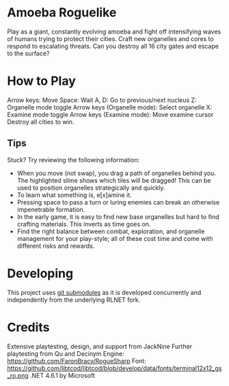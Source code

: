# Amoeba Roguelike

Play as a giant, constantly evolving amoeba and fight off intensifying waves of humans trying to protect their cities. Craft new organelles and cores to respond to escalating threats. Can you destroy all 16 city gates and escape to the surface?

# How to Play

Arrow keys: Move
Space: Wait
A, D: Go to previous/next nucleus
Z: Organelle mode toggle
    Arrow keys (Organelle mode): Select organelle
X: Examine mode toggle
    Arrow keys (Examine mode): Move examine cursor
Destroy all cities to win.

## Tips

Stuck? Try reviewing the following information:

* When you move (not swap), you drag a path of organelles behind you. The highlighted slime shows which tiles will be dragged! This can be used to position organelles strategically and quickly.
* To learn what something is, e[x]amine it.
* Pressing space to pass a turn or luring enemies can break an otherwise impenetrable formation.
* In the early game, it is easy to find new base organelles but hard to find crafting materials. This inverts as time goes on.
* Find the right balance between combat, exploration, and organelle management for your play-style; all of these cost time and come with different risks and rewards.

# Developing

This project uses [git submodules](https://git-scm.com/book/en/v2/Git-Tools-Submodules) as it is developed concurrently and independently from the underlying RLNET fork.

# Credits

Extensive playtesting, design, and support from JackNine
Further playtesting from Qu and Decinym
Engine: https://github.com/FaronBracy/RogueSharp
Font: https://github.com/libtcod/libtcod/blob/develop/data/fonts/terminal12x12_gs_ro.png
.NET 4.6.1 by Microsoft
